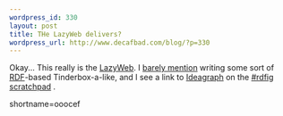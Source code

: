 ```yaml
--- 
wordpress_id: 330
layout: post
title: THe LazyWeb delivers?
wordpress_url: http://www.decafbad.com/blog/?p=330
---
```

<p>Okay...  This really is the <a href="http://www.blackbeltjones.com/work/mt/archives/000190.html" target="_top">LazyWeb</a>.  I <a href="http://www.decafbad.com/news_archives/000353.phtml" target="_top">barely mention</a> writing some sort of <a href="http://www.decafbad.com/twiki/bin/view/Main/RDF">RDF</a>-based Tinderbox-a-like, and I see a link to <a href="http://www.ideagraph.net/2002-12/" target="_top">Ideagraph</a> on the <a href="http://rdfig.xmlhack.com/" target="_top">#rdfig scratchpad</a> .</p>
<!--more-->
shortname=ooocef
